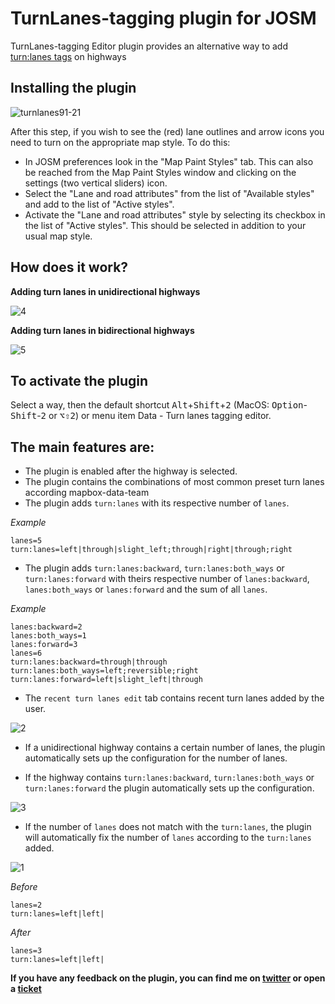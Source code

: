 # TurnLanes-tagging plugin for JOSM

TurnLanes-tagging Editor plugin provides an alternative way to add [turn:lanes tags](https://wiki.openstreetmap.org/wiki/Key:turn#Turning_indications_per_lane) on highways

## Installing the plugin

![turnlanes91-21](https://cloud.githubusercontent.com/assets/1152236/16094397/b7184c3c-3305-11e6-8294-1a1af89a3e60.gif)


After this step, if you wish to see the (red) lane outlines and arrow icons you need to turn on the
appropriate map style. To do this:
* In JOSM preferences look in the "Map Paint Styles" tab. This can also be reached from the Map Paint 
Styles window and clicking on the settings (two vertical sliders) icon.
* Select the "Lane and road attributes" from the list of "Available styles" and add to the list of "Active styles".
* Activate the "Lane and road attributes" style by selecting its checkbox in the list of "Active styles".
This should be selected in addition to your usual map style.
 
## How does it work?

**Adding turn lanes in unidirectional highways**

![4](https://cloud.githubusercontent.com/assets/1152236/16133679/c56fe05e-33de-11e6-8f18-cb5efa721cde.gif)

**Adding turn lanes in bidirectional highways**

![5](https://cloud.githubusercontent.com/assets/1152236/16133863/aa636bfe-33df-11e6-9161-6ccd6b10559c.gif)

## To activate the plugin

Select a way, then the default shortcut <kbd>Alt</kbd>+<kbd>Shift</kbd>+<kbd>2</kbd> (MacOS: <kbd>Option</kbd>-<kbd>Shift</kbd>-<kbd>2</kbd> or <kbd>⌥</kbd><kbd>⇧</kbd><kbd>2</kbd>) 
or menu item Data - Turn lanes tagging editor.

## The main features are:

- The plugin is enabled after the highway is selected.
- The plugin contains the combinations of most common preset turn lanes according mapbox-data-team
- The plugin adds `turn:lanes` with its respective number of `lanes`.

*Example*

```
lanes=5
turn:lanes=left|through|slight_left;through|right|through;right
```

- The plugin adds `turn:lanes:backward`, `turn:lanes:both_ways` or  `turn:lanes:forward`  with theirs respective number of `lanes:backward`, `lanes:both_ways` or `lanes:forward` and the sum of all `lanes`.

*Example*

```
lanes:backward=2
lanes:both_ways=1
lanes:forward=3
lanes=6
turn:lanes:backward=through|through
turn:lanes:both_ways=left;reversible;right
turn:lanes:forward=left|slight_left|through
```

- The `recent turn lanes edit` tab contains recent turn lanes added by the user.

![2](https://cloud.githubusercontent.com/assets/1152236/16133282/8b005b76-33dc-11e6-98ed-db53be95473d.gif)


- If a unidirectional highway contains a certain number of lanes, the plugin automatically sets up the configuration for the number of lanes.


- If the highway contains `turn:lanes:backward`, `turn:lanes:both_ways` or `turn:lanes:forward` the plugin automatically sets up the configuration. 


![3](https://cloud.githubusercontent.com/assets/1152236/16133401/44d59642-33dd-11e6-9d90-1f9621cec6cf.gif)


- If the number of `lanes` does not match with the `turn:lanes`, the plugin will automatically fix the  number of `lanes` according to the `turn:lanes` added.



![1](https://cloud.githubusercontent.com/assets/1152236/16132547/32be798c-33d9-11e6-9208-77258d5fbb77.gif)

*Before*
```
lanes=2
turn:lanes=left|left|
```
*After*
```
lanes=3
turn:lanes=left|left|
```


**If you have any feedback on the plugin, you can find me on [twitter](https://twitter.com/Rub21tk) or open a [ticket](https://github.com/mapbox/turnlanes-tagging/issues/new)**






